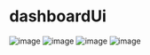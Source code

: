 # dashboardUi
![image](https://user-images.githubusercontent.com/43493764/171615683-44c77f66-6f24-4e33-bf50-8e4cb6ac02df.png)
![image](https://user-images.githubusercontent.com/43493764/171615788-b231dab7-dd95-4fbb-98c8-97fe7695a5d5.png)
![image](https://user-images.githubusercontent.com/43493764/171615926-97ae1519-53f9-4478-9d3b-2a74dd09513d.png)
![image](https://user-images.githubusercontent.com/43493764/171616046-f73acc5e-21af-446c-8478-dd24f7d74730.png)
